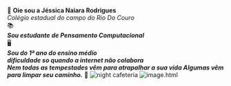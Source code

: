 <br/>&#128126;
**Oie sou a Jéssica Naiara Rodrigues**
<br/>*Colégio estadual do campo do Rio Do Couro*	
&#128218;
<br/>***Sou estudante de Pensamento Computacional***	
&#128421;
<br/>***Sou do 1ª ano do ensino médio***
<br/>***dificuldade so quando a internet não colabora***
<br/>***Nem todas as tempestades vêm para atrapalhar a sua vida Algumas vêm para limpar seu caminho.*** &#127811;
![night cafeteria](https://github.com/Dixxnay/NIGHTcafeteria.git)
![image.html](https://www.google.com/url?sa=i&url=https%3A%2F%2Favepdf.com%2Fpt%2Fhtml-to-pdf&psig=AOvVaw3uPYw2qO0SEkIU0zTQJyGo&ust=1668703005005000&source=images&cd=vfe&ved=0CBAQjRxqFwoTCMil5aSRs_sCFQAAAAAdAAAAABAI)


